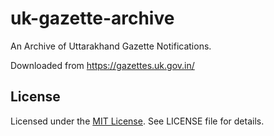 # uk-gazette-archive

An Archive of Uttarakhand Gazette Notifications.

Downloaded from https://gazettes.uk.gov.in/

## License

Licensed under the [MIT License](https://nemo.mit-license.org/). See LICENSE file for details.